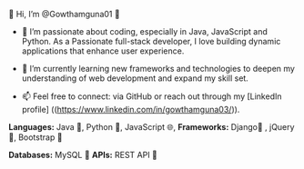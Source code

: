 👋 Hi, I’m @Gowthamguna01 🦄

- 👀 I’m passionate about coding, especially in Java, JavaScript and Python. As a Passionate full-stack developer, I love building dynamic applications that enhance user experience.
  
- 🌱 I’m currently learning new frameworks and technologies to deepen my understanding of web development and expand my skill set.

- 📫 Feel free to connect: via GitHub or reach out through my [LinkedIn profile] ((https://www.linkedin.com/in/gowthamguna03/)).



**Languages:** Java 🗿, Python 🐍, JavaScript 🌐, 
**Frameworks:** Django🦋 , jQuery📜, Bootstrap 🎨

**Databases:** MySQL 💾
**APIs:** REST API 🔗

